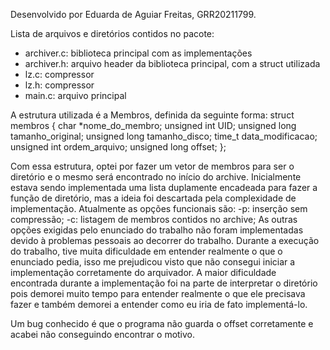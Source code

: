 Desenvolvido por Eduarda de Aguiar Freitas, GRR20211799.

Lista de arquivos e diretórios contidos no pacote:
- archiver.c: biblioteca principal com as implementações
- archiver.h: arquivo header da biblioteca principal, com a struct utilizada
- lz.c: compressor
- lz.h: compressor
- main.c: arquivo principal

A estrutura utilizada é a Membros, definida da seguinte forma:
struct membros {
    char *nome_do_membro;
    unsigned int UID;
    unsigned long tamanho_original;
    unsigned long tamanho_disco;
    time_t data_modificacao;
    unsigned int ordem_arquivo;
    unsigned long offset;
};

Com essa estrutura, optei por fazer um vetor de membros para ser o diretório e o mesmo será encontrado no início do archive. Inicialmente estava sendo implementada uma lista duplamente encadeada para fazer a função de diretório, mas a ideia foi descartada pela complexidade de implementação. Atualmente as opções funcionais são:
-p: inserção sem compressão;
-c: listagem de membros contidos no archive;
As outras opções exigidas pelo enunciado do trabalho não foram implementadas devido à problemas pessoais ao decorrer do trabalho. 
Durante a execução do trabalho, tive muita dificuldade em entender realmente o que o enunciado pedia, isso me prejudicou visto que não consegui iniciar a implementação corretamente do arquivador. A maior dificuldade encontrada durante a implementação foi na parte de interpretar o diretório pois demorei muito tempo para entender realmente o que ele precisava fazer e também demorei a entender como eu iria de fato implementá-lo.

Um bug conhecido é que o programa não guarda o offset corretamente e acabei não conseguindo encontrar o motivo.
